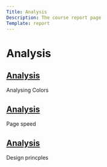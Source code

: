 ```yaml
---
Title: Analysis
Description: The course report page
Template: report
---
```


Analysis
==================

<div class="kmom-box">
    <a href="report/analysis"><h2>Analysis</h2></a>
    <p>Analysing Colors</p>
</div>

<div class="kmom-box">
    <a href="load"><h2>Analysis</h2></a>
    <p>Page speed</p>
</div>

<div class="kmom-box">
    <a href="analysis/03_design_principles"><h2>Analysis</h2></a>
    <p>Design princples</p>
</div>


